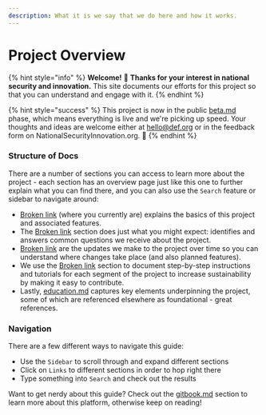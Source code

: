 ```yaml
---
description: What it is we say that we do here and how it works.
---
```


# Project Overview

{% hint style="info" %}
**Welcome!** :wave: **Thanks for your interest in national security and innovation.** This site documents our efforts for this project so that you can understand and engage with it.
{% endhint %}

{% hint style="success" %}
This project is now in the public [beta.md](release-notes/beta.md "mention") phase, which means everything is live and we're picking up speed. Your thoughts and ideas are welcome either at hello@def.org or in the feedback form on NationalSecurityInnovation.org. :pray:
{% endhint %}

### Structure of Docs

There are a number of sections you can access to learn more about the project - each section has an overview page just like this one to further explain what you can find there, and you can also use the `Search` feature or sidebar to navigate around:

* [Broken link](broken-reference "mention") (where you currently are) explains the basics of this project and associated features.
* The [Broken link](broken-reference "mention") section does just what you might expect: identifies and answers common questions we receive about the project.
* [Broken link](broken-reference "mention") are the updates we make to the project over time so you can understand where changes take place (and also planned features).
* We use the [Broken link](broken-reference "mention") section to document step-by-step instructions and tutorials for each segment of the project to increase sustainability by making it easy to contribute.
* Lastly, [education.md](about/goals/education.md "mention") captures key elements underpinning the project, some of which are referenced elsewhere as foundational - great references.

### Navigation

There are a few different ways to navigate this guide:

* Use the `Sidebar` to scroll through and expand different sections
* Click on `Links` to different sections in order to hop right there
* Type something into `Search` and check out the results

Want to get nerdy about this guide? Check out the [gitbook.md](learning/tools/gitbook.md "mention") section to learn more about this platform, otherwise keep on reading!
